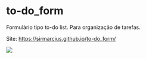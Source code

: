 # to-do_form

Formulário tipo to-do list. Para organização de tarefas.

 Site: https://sirmarcius.github.io/to-do_form/
 
 <img src="https://i.imgur.com/WhlJzq2.png" />
